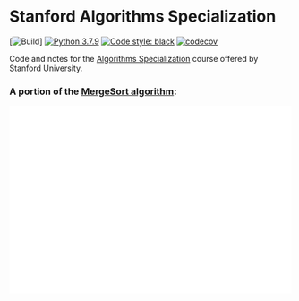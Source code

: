 # Stanford Algorithms Specialization
[![Build](https://github.com/connor-mccarthy/algorithms-specialization-stanford/workflows/build/badge.svg)]
[![Python 3.7.9](https://img.shields.io/badge/python-3.7.9-blue.svg)](https://www.python.org/downloads/release/python-360/)
[![Code style: black](https://img.shields.io/badge/code%20style-black-000000.svg)](https://github.com/psf/black)
[![codecov](https://codecov.io/gh/connor-mccarthy/algorithms-specialization-stanford/branch/master/graph/badge.svg?token=4AHCWFKISX)](https://codecov.io/gh/connor-mccarthy/algorithms-specialization-stanford)

Code and notes for the [Algorithms Specialization](https://www.coursera.org/specializations/algorithms) course offered by Stanford University.

### A portion of the [MergeSort algorithm](https://en.wikipedia.org/wiki/Merge_sort):
<img src="merge.svg" alt="mergesort_merge" width="700" height="auto">
